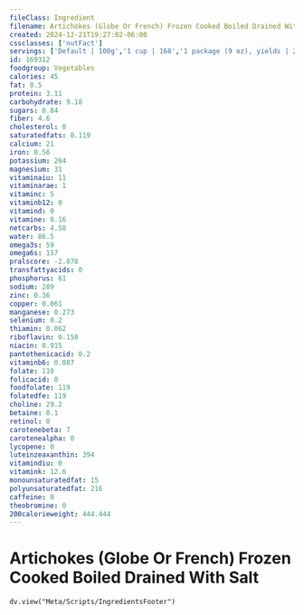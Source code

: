 ```yaml
---
fileClass: Ingredient
filename: Artichokes (Globe Or French) Frozen Cooked Boiled Drained With Salt
created: 2024-12-21T19:27:02-06:00
cssclasses: ['nutFact']
servings: ['Default | 100g','1 cup | 168','1 package (9 oz), yields | 240','1/ 3 package (9 oz) yields | 80']
id: 169312
foodgroup: Vegetables
calories: 45
fat: 0.5
protein: 3.11
carbohydrate: 9.18
sugars: 0.84
fiber: 4.6
cholesterol: 0
saturatedfats: 0.119
calcium: 21
iron: 0.56
potassium: 264
magnesium: 31
vitaminaiu: 11
vitaminarae: 1
vitaminc: 5
vitaminb12: 0
vitamind: 0
vitamine: 0.16
netcarbs: 4.58
water: 86.5
omega3s: 59
omega6s: 157
pralscore: -2.878
transfattyacids: 0
phosphorus: 61
sodium: 289
zinc: 0.36
copper: 0.061
manganese: 0.273
selenium: 0.2
thiamin: 0.062
riboflavin: 0.158
niacin: 0.915
pantothenicacid: 0.2
vitaminb6: 0.087
folate: 119
folicacid: 0
foodfolate: 119
folatedfe: 119
choline: 29.2
betaine: 0.1
retinol: 0
carotenebeta: 7
carotenealpha: 0
lycopene: 0
luteinzeaxanthin: 394
vitamindiu: 0
vitamink: 12.6
monounsaturatedfat: 15
polyunsaturatedfat: 216
caffeine: 0
theobromine: 0
200calorieweight: 444.444
---
```


# Artichokes (Globe Or French) Frozen Cooked Boiled Drained With Salt

```dataviewjs
dv.view("Meta/Scripts/IngredientsFooter")
```